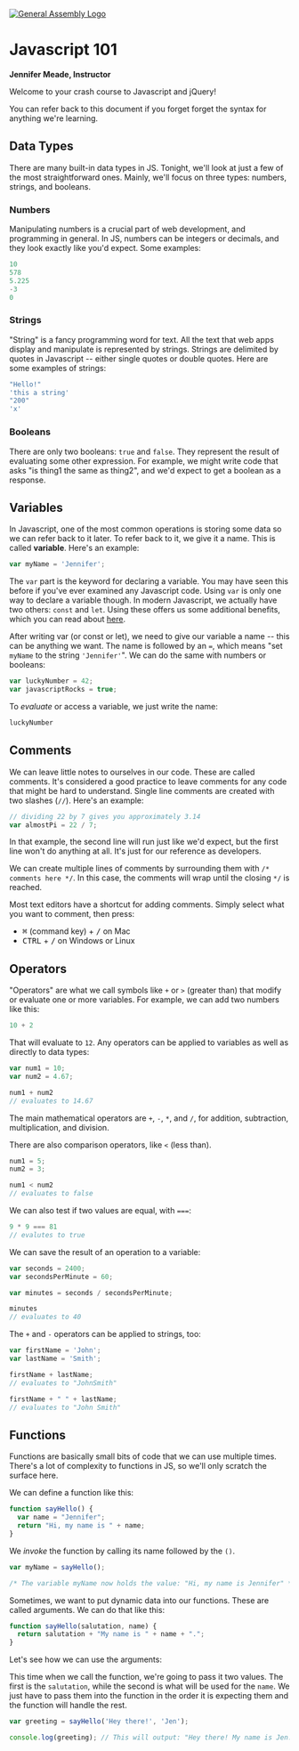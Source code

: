 [![General Assembly Logo](https://camo.githubusercontent.com/1a91b05b8f4d44b5bbfb83abac2b0996d8e26c92/687474703a2f2f692e696d6775722e636f6d2f6b6538555354712e706e67)](https://generalassemb.ly/education/web-development-immersive)

# Javascript 101

**Jennifer Meade, Instructor**

Welcome to your crash course to Javascript and jQuery!

You can refer back to this document if you forget forget the syntax for anything we're learning.

## Data Types

There are many built-in data types in JS. Tonight, we'll look at just a few of
the most straightforward ones. Mainly, we'll focus on three types: numbers,
strings, and booleans.

### Numbers

Manipulating numbers is a crucial part of web development, and programming in
general. In JS, numbers can be integers or decimals, and they look exactly like
you'd expect. Some examples:

```js
10
578
5.225
-3
0
```

### Strings

"String" is a fancy programming word for text. All the text that web apps
display and manipulate is represented by strings. Strings are delimited by
quotes in Javascript -- either single quotes or double quotes. Here are some
examples of strings:

```js
"Hello!"
'this a string'
"200"
'x'
```

### Booleans

There are only two booleans: `true` and `false`. They represent the result of
evaluating some other expression. For example, we might write code that asks
"is thing1 the same as thing2", and we'd expect to get a boolean as a response.

## Variables

In Javascript, one of the most common operations is storing some data so we can
refer back to it later. To refer back to it, we give it a name. This is called
**variable**. Here's an example:

```js
var myName = 'Jennifer';
```

The `var` part is the keyword for declaring a variable. You may have seen this before if you've ever examined any Javascript code.  Using `var` is only one way to declare a variable though.  In modern Javascript, we actually have two others: `const` and `let`.  Using these offers us some additional benefits, which you can read about [here](https://medium.freecodecamp.org/javascripts-var-let-and-const-variables-explained-with-a-story-2038e3c6b2f9).

After writing var (or const or let), we need to give our variable a name -- this can be anything we want. The name is followed by an `=`, which means "set `myName` to the string `'Jennifer'`". We can do the same with numbers or booleans:

```js
var luckyNumber = 42;
var javascriptRocks = true;
```

To *evaluate* or access a variable, we just write the name:

```js
luckyNumber
```

## Comments

We can leave little notes to ourselves in our code. These are called comments.
It's considered a good practice to leave comments for any code that might be
hard to understand. Single line comments are created with two slashes (`//`). Here's an example:

```js
// dividing 22 by 7 gives you approximately 3.14
var almostPi = 22 / 7;
```

In that example, the second line will run just like we'd expect, but the first
line won't do anything at all. It's just for our reference as developers.

We can create multiple lines of comments by surrounding them with `/* comments here */`.  In this case, the comments will wrap until the closing `*/` is reached.

Most text editors have a shortcut for adding comments. Simply select what you want to comment, then press:
- <kbd>⌘</kbd> (command key) + <kbd>/</kbd> on Mac 
- <kbd>CTRL</kbd> + <kbd>/</kbd> on Windows or Linux

## Operators

"Operators" are what we call symbols like `+` or `>` (greater than) that modify or evaluate one or more variables. For example, we can add two numbers
like this:

```js
10 + 2
```

That will evaluate to `12`. Any operators can be applied to variables as well
as directly to data types:

```js
var num1 = 10;
var num2 = 4.67;

num1 + num2
// evaluates to 14.67
```

The main mathematical operators are `+`, `-`, `*`, and `/`, for addition,
subtraction, multiplication, and division.

There are also comparison operators, like `<` (less than).

```js
num1 = 5;
num2 = 3;

num1 < num2
// evaluates to false
```

We can also test if two values are equal, with `===`:

```js
9 * 9 === 81
// evalutes to true
```

We can save the result of an operation to a variable:

```js
var seconds = 2400;
var secondsPerMinute = 60;

var minutes = seconds / secondsPerMinute;

minutes
// evaluates to 40
```

The `+` and `-` operators can be applied to strings, too:

```js
var firstName = 'John';
var lastName = 'Smith';

firstName + lastName;
// evaluates to "JohnSmith"

firstName + " " + lastName;
// evaluates to "John Smith"
```

## Functions

Functions are basically small bits of code that we can use multiple times.
There's a lot of complexity to functions in JS, so we'll only scratch the
surface here.

We can define a function like this:
```js
function sayHello() {
  var name = "Jennifer";
  return "Hi, my name is " + name;
}
```
We *invoke* the function by calling its name followed by the `()`.

```js
var myName = sayHello();

/* The variable myName now holds the value: "Hi, my name is Jennifer" */

```


Sometimes, we want to put dynamic data into our functions. These are called
arguments. We can do that like this:

```js
function sayHello(salutation, name) {
  return salutation + "My name is " + name + ".";
}
```
Let's see how we can use the arguments:

This time when we call the function, we're going to pass it two values.  The first is the `salutation`, while the second is what will be used for the `name`.  We just have to pass them into the function in the order it is expecting them and the function will handle the rest.

```js
var greeting = sayHello('Hey there!', 'Jen');

console.log(greeting); // This will output: "Hey there! My name is Jen." 

```


